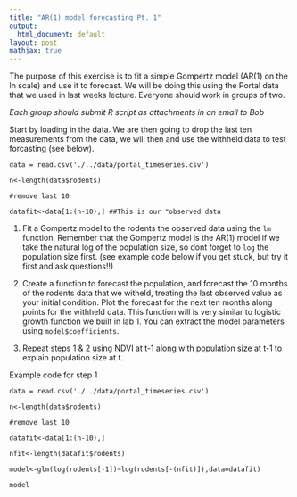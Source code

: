 ```yaml
---
title: "AR(1) model forecasting Pt. 1"
output:
  html_document: default
layout: post
mathjax: true
---
```


The purpose of this exercise is to fit a simple Gompertz model (AR(1) on the ln scale) and use it to forecast. We will be doing this using the Portal data that we used in last weeks lecture. Everyone should work in groups of two. 

*Each group should submit R script as attachments in an email to Bob*

Start by loading in the data. We are then going to drop the last ten measurements from the data, we will then and use the withheld data to test  forcasting (see below).

  `data = read.csv('./../data/portal_timeseries.csv')`
  
  `n<-length(data$rodents)`
  
  `#remove last 10`
  
  `datafit<-data[1:(n-10),] ##This is our "observed data`

1) Fit a Gompertz model to the rodents the observed data using the `lm` function. Remember that the Gompertz model is the AR(1) model if we take the natural log of the population size, so dont forget to `log` the population size first. (see example code below if you get stuck, but try it first and ask questions!!)

2) Create a function to forecast the population, and forecast the 10 months of the rodents data that we witheld, treating the last observed value as your initial condition. Plot the forecast for the next ten months along points for the withheld data.  This function will is very similar to logistic growth function we built in lab 1. You can extract the model parameters using `model$coefficients`. 

3) Repeat steps 1 & 2  using NDVI at t-1 along with population size at t-1 to explain population size at t.










Example code for step 1

`data = read.csv('./../data/portal_timeseries.csv')`

`n<-length(data$rodents)`

`#remove last 10`

`datafit<-data[1:(n-10),]`

`nfit<-length(datafit$rodents)`

`model<-glm(log(rodents[-1])~log(rodents[-(nfit)]),data=datafit)`

`model`


